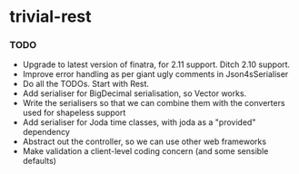 # trivial-rest #

### TODO ###

* Upgrade to latest version of finatra, for 2.11 support. Ditch 2.10 support.
* Improve error handling as per giant ugly comments in Json4sSerialiser
* Do all the TODOs. Start with Rest.
* Add serialiser for BigDecimal serialisation, so Vector works.
* Write the serialisers so that we can combine them with the converters used for shapeless support
* Add serialiser for Joda time classes, with joda as a "provided" dependency
* Abstract out the controller, so we can use other web frameworks
* Make validation a client-level coding concern (and some sensible defaults)